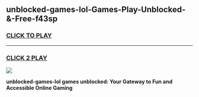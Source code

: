 
## unblocked-games-lol-Games-Play-Unblocked-&-Free-f43sp
<h3>
<a href="https://premium76.site?title=unblocked-games-lol&ref=24A">CLICK TO PLAY</a></h3>
<hr>

<h3>
<a href="https://premium76.site?title=unblocked-games-lol&ref=24A">CLICK 2 PLAY</a>
  
</h3>

<a href="https://premium76.site?title=unblocked-games-lol&ref=24A"><img src="https://clearcache.store/games.png"></a>


**unblocked-games-lol games unblocked: Your Gateway to Fun and Accessible Online Gaming**
